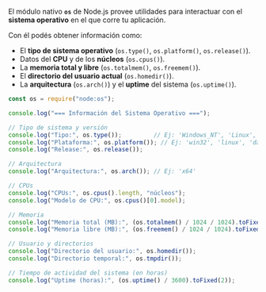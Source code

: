 El módulo nativo **`os`** de Node.js provee utilidades para interactuar con el **sistema operativo** en el que corre tu aplicación.

Con él podés obtener información como:
- El **tipo de sistema operativo** (`os.type()`, `os.platform()`, `os.release()`).
- Datos del **CPU** y de los **núcleos** (`os.cpus()`).
- La **memoria total y libre** (`os.totalmem()`, `os.freemem()`).
- El **directorio del usuario actual** (`os.homedir()`).
- La **arquitectura** (`os.arch()`) y el **uptime** del sistema (`os.uptime()`).

```js
const os = require("node:os");

console.log("=== Información del Sistema Operativo ===");

// Tipo de sistema y versión
console.log("Tipo:", os.type());         // Ej: 'Windows_NT', 'Linux', 'Darwin'
console.log("Plataforma:", os.platform()); // Ej: 'win32', 'linux', 'darwin'
console.log("Release:", os.release());

// Arquitectura
console.log("Arquitectura:", os.arch()); // Ej: 'x64'

// CPUs
console.log("CPUs:", os.cpus().length, "núcleos");
console.log("Modelo de CPU:", os.cpus()[0].model);

// Memoria
console.log("Memoria total (MB):", (os.totalmem() / 1024 / 1024).toFixed(2));
console.log("Memoria libre (MB):", (os.freemem() / 1024 / 1024).toFixed(2));

// Usuario y directorios
console.log("Directorio del usuario:", os.homedir());
console.log("Directorio temporal:", os.tmpdir());

// Tiempo de actividad del sistema (en horas)
console.log("Uptime (horas):", (os.uptime() / 3600).toFixed(2));

```